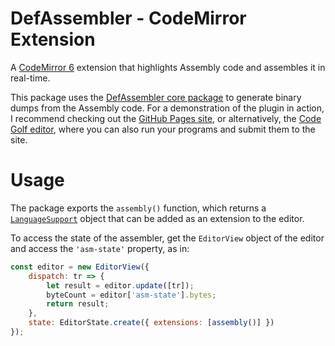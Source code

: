 # DefAssembler - CodeMirror Extension
A [CodeMirror 6](https://codemirror.net/6/) extension that highlights Assembly code and assembles it in real-time.

This package uses the [DefAssembler core package](https://www.npmjs.com/package/@defasm/core) to generate binary dumps from the Assembly code. For a demonstration of the plugin in action, I recommend checking out the [GitHub Pages site](https://newdefectus.github.io/defAsm/), or alternatively, the [Code Golf editor](https://code.golf/ng/fizz-buzz#assembly), where you can also run your programs and submit them to the site.

# Usage
The package exports the `assembly()` function, which returns a [`LanguageSupport`](https://codemirror.net/6/docs/ref/#language.LanguageSupport) object that can be added as an extension to the editor.

To access the state of the assembler, get the `EditorView` object of the editor and access the `'asm-state'` property, as in:

```js
const editor = new EditorView({
    dispatch: tr => {
        let result = editor.update([tr]);
        byteCount = editor['asm-state'].bytes;
        return result;
    },
    state: EditorState.create({ extensions: [assembly()] })
});
```